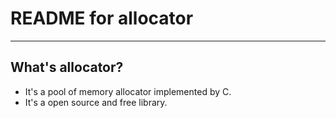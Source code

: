 # **README for allocator** #
***


## **What's allocator?** ##
 * It's a pool of memory allocator implemented by C.
 * It's a open source and free library.
